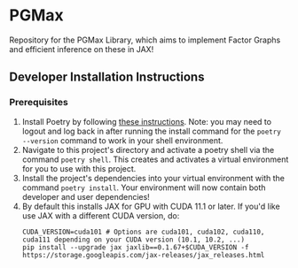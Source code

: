 # PGMax
Repository for the PGMax Library, which aims to implement Factor Graphs and efficient inference on these in JAX!

## Developer Installation Instructions
### Prerequisites
1. Install Poetry by following [these instructions](https://python-poetry.org/docs/master/). Note: you may need to logout and log back in after running the install command for the `poetry --version` command to work in your shell environment.
1. Navigate to this project's directory and activate a poetry shell via the command `poetry shell`. This creates and activates a virtual environment for you to use with this project.
1. Install the project's dependencies into your virtual environment with the command `poetry install`. Your environment will now contain both developer and user dependencies!
1. By default this installs JAX for GPU with CUDA 11.1 or later. If you'd like use JAX with a different CUDA version, do:
    ```
    CUDA_VERSION=cuda101 # Options are cuda101, cuda102, cuda110, cuda111 depending on your CUDA version (10.1, 10.2, ...)
    pip install --upgrade jax jaxlib==0.1.67+$CUDA_VERSION -f https://storage.googleapis.com/jax-releases/jax_releases.html
    ```
